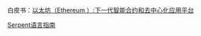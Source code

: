 白皮书：[以太坊（Ethereum ）:下一代智能合约和去中心化应用平台](https://github.com/ethereum/wiki/wiki/White-Paper-%5BChinese%5D)

[Serpent语言指南](https://github.com/ethereum/wiki/wiki/%5B%E4%B8%AD%E6%96%87%5D-Serpent%E6%8C%87%E5%8D%97)